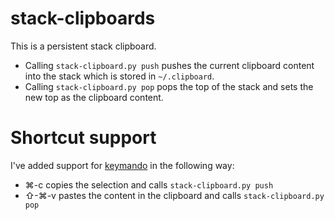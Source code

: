 stack-clipboards
================
This is a persistent stack clipboard. 
* Calling `stack-clipboard.py push` pushes the current clipboard content into the stack which is stored in `~/.clipboard`.
* Calling `stack-clipboard.py pop` pops the top of the stack and sets the new top as the clipboard content.

Shortcut support
================
I've added support for [keymando](http://keymando.com/) in the following way:
* ⌘-c copies the selection and calls `stack-clipboard.py push`
* ⇧-⌘-v pastes the content in the clipboard and calls `stack-clipboard.py pop`
